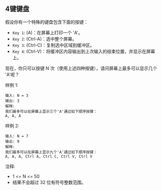 ## 4键键盘

假设你有一个特殊的键盘包含下面的按键：

* `Key 1`: (A)：在屏幕上打印一个 'A'。
* `Key 2`: (Ctrl-A)：选中整个屏幕。
* `Key 3`: (Ctrl-C)：复制选中区域到缓冲区。
* `Key 4`: (Ctrl-V)：将缓冲区内容输出到上次输入的结束位置，并显示在屏幕上。

现在，你只可以按键 N 次（使用上述四种按键），请问屏幕上最多可以显示几个 'A'呢？

样例 1:

```
输入: N = 3
输出: 3
解释:
我们最多可以在屏幕上显示三个'A'通过如下顺序按键：
A, A, A
```

样例 2:

```
输入: N = 7
输出: 9
解释:
我们最多可以在屏幕上显示九个'A'通过如下顺序按键：
A, A, A, Ctrl A, Ctrl C, Ctrl V, Ctrl V
```

注释:

* 1 <= N <= 50
* 结果不会超过 32 位有符号整数范围。